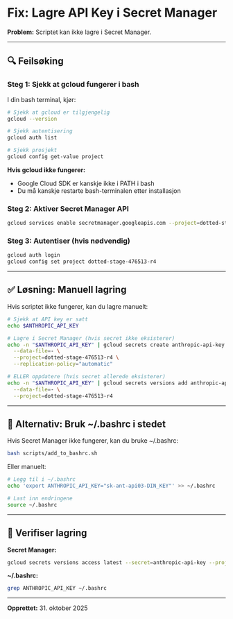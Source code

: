 # Fix: Lagre API Key i Secret Manager

**Problem:** Scriptet kan ikke lagre i Secret Manager.

---

## 🔍 Feilsøking

### Steg 1: Sjekk at gcloud fungerer i bash

I din bash terminal, kjør:

```bash
# Sjekk at gcloud er tilgjengelig
gcloud --version

# Sjekk autentisering
gcloud auth list

# Sjekk prosjekt
gcloud config get-value project
```

**Hvis gcloud ikke fungerer:**
- Google Cloud SDK er kanskje ikke i PATH i bash
- Du må kanskje restarte bash-terminalen etter installasjon

### Steg 2: Aktiver Secret Manager API

```bash
gcloud services enable secretmanager.googleapis.com --project=dotted-stage-476513-r4
```

### Steg 3: Autentiser (hvis nødvendig)

```bash
gcloud auth login
gcloud config set project dotted-stage-476513-r4
```

---

## ✅ Løsning: Manuell lagring

Hvis scriptet ikke fungerer, kan du lagre manuelt:

```bash
# Sjekk at API key er satt
echo $ANTHROPIC_API_KEY

# Lagre i Secret Manager (hvis secret ikke eksisterer)
echo -n "$ANTHROPIC_API_KEY" | gcloud secrets create anthropic-api-key \
  --data-file=- \
  --project=dotted-stage-476513-r4 \
  --replication-policy="automatic"

# ELLER oppdatere (hvis secret allerede eksisterer)
echo -n "$ANTHROPIC_API_KEY" | gcloud secrets versions add anthropic-api-key \
  --data-file=- \
  --project=dotted-stage-476513-r4
```

---

## 🔄 Alternativ: Bruk ~/.bashrc i stedet

Hvis Secret Manager ikke fungerer, kan du bruke ~/.bashrc:

```bash
bash scripts/add_to_bashrc.sh
```

Eller manuelt:

```bash
# Legg til i ~/.bashrc
echo 'export ANTHROPIC_API_KEY="sk-ant-api03-DIN_KEY"' >> ~/.bashrc

# Last inn endringene
source ~/.bashrc
```

---

## 🧪 Verifiser lagring

**Secret Manager:**
```bash
gcloud secrets versions access latest --secret=anthropic-api-key --project=dotted-stage-476513-r4
```

**~/.bashrc:**
```bash
grep ANTHROPIC_API_KEY ~/.bashrc
```

---

**Opprettet:** 31. oktober 2025

